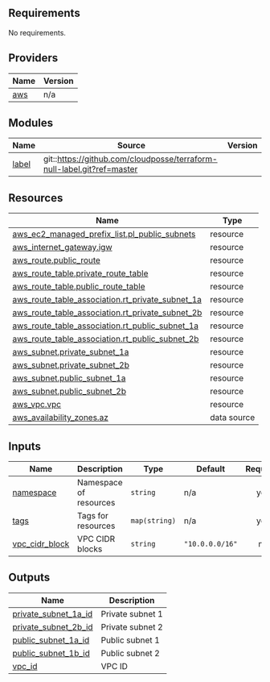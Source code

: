 <!-- BEGINNING OF PRE-COMMIT-TERRAFORM DOCS HOOK -->
## Requirements

No requirements.

## Providers

| Name | Version |
|------|---------|
| <a name="provider_aws"></a> [aws](#provider\_aws) | n/a |

## Modules

| Name | Source | Version |
|------|--------|---------|
| <a name="module_label"></a> [label](#module\_label) | git::https://github.com/cloudposse/terraform-null-label.git?ref=master |  |

## Resources

| Name | Type |
|------|------|
| [aws_ec2_managed_prefix_list.pl_public_subnets](https://registry.terraform.io/providers/hashicorp/aws/latest/docs/resources/ec2_managed_prefix_list) | resource |
| [aws_internet_gateway.igw](https://registry.terraform.io/providers/hashicorp/aws/latest/docs/resources/internet_gateway) | resource |
| [aws_route.public_route](https://registry.terraform.io/providers/hashicorp/aws/latest/docs/resources/route) | resource |
| [aws_route_table.private_route_table](https://registry.terraform.io/providers/hashicorp/aws/latest/docs/resources/route_table) | resource |
| [aws_route_table.public_route_table](https://registry.terraform.io/providers/hashicorp/aws/latest/docs/resources/route_table) | resource |
| [aws_route_table_association.rt_private_subnet_1a](https://registry.terraform.io/providers/hashicorp/aws/latest/docs/resources/route_table_association) | resource |
| [aws_route_table_association.rt_private_subnet_2b](https://registry.terraform.io/providers/hashicorp/aws/latest/docs/resources/route_table_association) | resource |
| [aws_route_table_association.rt_public_subnet_1a](https://registry.terraform.io/providers/hashicorp/aws/latest/docs/resources/route_table_association) | resource |
| [aws_route_table_association.rt_public_subnet_2b](https://registry.terraform.io/providers/hashicorp/aws/latest/docs/resources/route_table_association) | resource |
| [aws_subnet.private_subnet_1a](https://registry.terraform.io/providers/hashicorp/aws/latest/docs/resources/subnet) | resource |
| [aws_subnet.private_subnet_2b](https://registry.terraform.io/providers/hashicorp/aws/latest/docs/resources/subnet) | resource |
| [aws_subnet.public_subnet_1a](https://registry.terraform.io/providers/hashicorp/aws/latest/docs/resources/subnet) | resource |
| [aws_subnet.public_subnet_2b](https://registry.terraform.io/providers/hashicorp/aws/latest/docs/resources/subnet) | resource |
| [aws_vpc.vpc](https://registry.terraform.io/providers/hashicorp/aws/latest/docs/resources/vpc) | resource |
| [aws_availability_zones.az](https://registry.terraform.io/providers/hashicorp/aws/latest/docs/data-sources/availability_zones) | data source |

## Inputs

| Name | Description | Type | Default | Required |
|------|-------------|------|---------|:--------:|
| <a name="input_namespace"></a> [namespace](#input\_namespace) | Namespace of resources | `string` | n/a | yes |
| <a name="input_tags"></a> [tags](#input\_tags) | Tags for resources | `map(string)` | n/a | yes |
| <a name="input_vpc_cidr_block"></a> [vpc\_cidr\_block](#input\_vpc\_cidr\_block) | VPC CIDR blocks | `string` | `"10.0.0.0/16"` | no |

## Outputs

| Name | Description |
|------|-------------|
| <a name="output_private_subnet_1a_id"></a> [private\_subnet\_1a\_id](#output\_private\_subnet\_1a\_id) | Private subnet 1 |
| <a name="output_private_subnet_2b_id"></a> [private\_subnet\_2b\_id](#output\_private\_subnet\_2b\_id) | Private subnet 2 |
| <a name="output_public_subnet_1a_id"></a> [public\_subnet\_1a\_id](#output\_public\_subnet\_1a\_id) | Public subnet 1 |
| <a name="output_public_subnet_1b_id"></a> [public\_subnet\_1b\_id](#output\_public\_subnet\_1b\_id) | Public subnet 2 |
| <a name="output_vpc_id"></a> [vpc\_id](#output\_vpc\_id) | VPC ID |
<!-- END OF PRE-COMMIT-TERRAFORM DOCS HOOK -->

